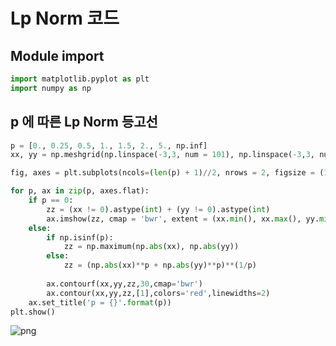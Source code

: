 # Lp Norm 코드

## Module import


```python
import matplotlib.pyplot as plt
import numpy as np
```

## p 에 따른 Lp Norm 등고선


```python
p = [0., 0.25, 0.5, 1., 1.5, 2., 5., np.inf]
xx, yy = np.meshgrid(np.linspace(-3,3, num = 101), np.linspace(-3,3, num = 101))

fig, axes = plt.subplots(ncols=(len(p) + 1)//2, nrows = 2, figsize = (14,7))

for p, ax in zip(p, axes.flat):
    if p == 0:
        zz = (xx != 0).astype(int) + (yy != 0).astype(int)
        ax.imshow(zz, cmap = 'bwr', extent = (xx.min(), xx.max(), yy.min(), yy.max()), aspect ="auto")
    else:
        if np.isinf(p):
            zz = np.maximum(np.abs(xx), np.abs(yy))
        else:
            zz = (np.abs(xx)**p + np.abs(yy)**p)**(1/p)
        
        ax.contourf(xx,yy,zz,30,cmap='bwr')
        ax.contour(xx,yy,zz,[1],colors='red',linewidths=2)
    ax.set_title('p = {}'.format(p))
plt.show()
```


![png](2021-03-29-LpNorm-code_files/2021-03-29-LpNorm-code_4_0.png)



```python

```
